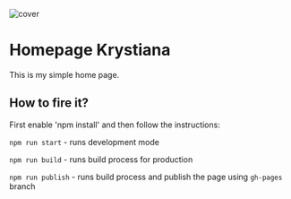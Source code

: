 ![cover](https://cotenfrontend.pl/img/cover.png)

# Homepage Krystiana

This is my simple home page.

## How to fire it?

First enable 'npm install' and then follow the instructions:

`npm run start` - runs development mode

`npm run build` - runs build process for production

`npm run publish` - runs build process and publish the page using `gh-pages` branch

